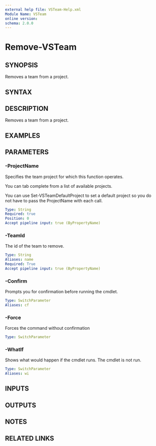```yaml
---
external help file: VSTeam-Help.xml
Module Name: VSTeam
online version:
schema: 2.0.0
---
```


# Remove-VSTeam

## SYNOPSIS

Removes a team from a project.

## SYNTAX

## DESCRIPTION

Removes a team from a project.

## EXAMPLES

## PARAMETERS

### -ProjectName

Specifies the team project for which this function operates.

You can tab complete from a list of available projects.

You can use Set-VSTeamDefaultProject to set a default project so
you do not have to pass the ProjectName with each call.

```yaml
Type: String
Required: true
Position: 0
Accept pipeline input: true (ByPropertyName)
```

### -TeamId

The id of the team to remove.

```yaml
Type: String
Aliases: name
Required: True
Accept pipeline input: true (ByPropertyName)
```

### -Confirm

Prompts you for confirmation before running the cmdlet.

```yaml
Type: SwitchParameter
Aliases: cf
```

### -Force

Forces the command without confirmation

```yaml
Type: SwitchParameter
```

### -WhatIf

Shows what would happen if the cmdlet runs.
The cmdlet is not run.

```yaml
Type: SwitchParameter
Aliases: wi
```

## INPUTS

## OUTPUTS

## NOTES

## RELATED LINKS